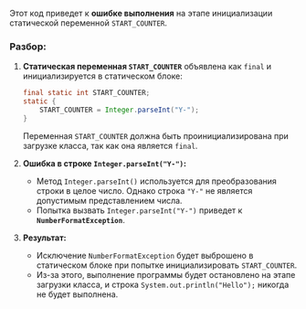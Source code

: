Этот код приведет к **ошибке выполнения** на этапе инициализации статической переменной `START_COUNTER`.

### Разбор:
1. **Статическая переменная `START_COUNTER`** объявлена как `final` и инициализируется в статическом блоке:
    ```java
    final static int START_COUNTER;
    static {
        START_COUNTER = Integer.parseInt("Y-");
    }
    ```
   Переменная `START_COUNTER` должна быть проинициализирована при загрузке класса, так как она является `final`.

2. **Ошибка в строке `Integer.parseInt("Y-")`:**
    - Метод `Integer.parseInt()` используется для преобразования строки в целое число. Однако строка `"Y-"` не является допустимым представлением числа.
    - Попытка вызвать `Integer.parseInt("Y-")` приведет к **`NumberFormatException`**.

3. **Результат:**
    - Исключение `NumberFormatException` будет выброшено в статическом блоке при попытке инициализировать `START_COUNTER`.
    - Из-за этого, выполнение программы будет остановлено на этапе загрузки класса, и строка `System.out.println("Hello");` никогда не будет выполнена.

